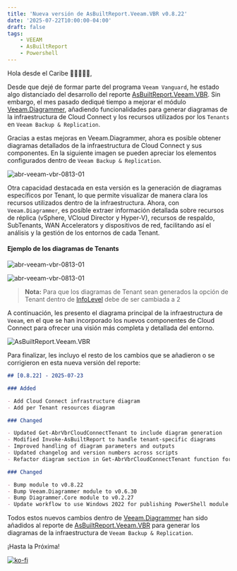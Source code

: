 ```yaml
---
title: 'Nueva versión de AsBuiltReport.Veeam.VBR v0.8.22'
date: '2025-07-22T10:00:00-04:00'
draft: false
tags:
    - VEEAM
    - AsBuiltReport
    - Powershell
---
```


Hola desde el Caribe 🥥🌴🌺🌅🌊,

Desde que dejé de formar parte del programa `Veeam Vanguard`, he estado algo distanciado del desarrollo del reporte [AsBuiltReport.Veeam.VBR](https://github.com/AsBuiltReport/AsBuiltReport.Veeam.VBR). Sin embargo, el mes pasado dediqué tiempo a mejorar el módulo [Veeam.Diagrammer](https://github.com/rebelinux/Veeam.Diagrammer), añadiendo funcionalidades para generar diagramas de la infraestructura de Cloud Connect y los recursos utilizados por los `Tenants` en `Veeam Backup & Replication`.

Gracias a estas mejoras en Veeam.Diagrammer, ahora es posible obtener diagramas detallados de la infraestructura de Cloud Connect y sus componentes. En la siguiente imagen se pueden apreciar los elementos configurados dentro de `Veeam Backup & Replication`.

![abr-veeam-vbr-0813-01](/img/2025/abr-veeam-vbr-0_8_22/CloudConnectInfra.webp)

Otra capacidad destacada en esta versión es la generación de diagramas específicos por Tenant, lo que permite visualizar de manera clara los recursos utilizados dentro de la infraestructura. Ahora, con `Veeam.Diagrammer`, es posible extraer información detallada sobre recursos de réplica (vSphere, VCloud Director y Hyper-V), recursos de respaldo, SubTenants, WAN Accelerators y dispositivos de red, facilitando así el análisis y la gestión de los entornos de cada Tenant.

#### Ejemplo de los diagramas de Tenants

![abr-veeam-vbr-0813-01](/img/2025/abr-veeam-vbr-0_8_22/CloudConnect-Tenant2.webp)

![abr-veeam-vbr-0813-01](/img/2025/abr-veeam-vbr-0_8_22/CloudConnect-Tenant3.webp)

> **Nota:** Para que los diagramas de Tenant sean generados la opción de Tenant dentro de [InfoLevel](https://github.com/AsBuiltReport/AsBuiltReport.Veeam.VBR?tab=readme-ov-file#infolevel) debe de ser cambiada a 2

A continuación, les presento el diagrama principal de la infraestructura de `Veeam`, en el que se han incorporado los nuevos componentes de Cloud Connect para ofrecer una visión más completa y detallada del entorno.

![AsBuiltReport.Veeam.VBR](/img/2025/abr-veeam-vbr-0_8_22/AsBuiltReport.Veeam.VBR.webp)

Para finalizar, les incluyo el resto de los cambios que se añadieron o se corrigieron en esta nueva versión del reporte:

```markdown
## [0.8.22] - 2025-07-23

### Added

- Add Cloud Connect infrastructure diagram
- Add per Tenant resources diagram

### Changed

- Updated Get-AbrVbrCloudConnectTenant to include diagram generation
- Modified Invoke-AsBuiltReport to handle tenant-specific diagrams
- Improved handling of diagram parameters and outputs
- Updated changelog and version numbers across scripts
- Refactor diagram section in Get-AbrVbrCloudConnectTenant function for improved error handling and clarity

### Changed

- Bump module to v0.8.22
- Bump Veeam.Diagrammer module to v0.6.30
- Bump Diagrammer.Core module to v0.2.27
- Update workflow to use Windows 2022 for publishing PowerShell module
```

Todos estos nuevos cambios dentro de [Veeam.Diagrammer](https://github.com/rebelinux/Veeam.Diagrammer) han sido añadidos al reporte de [AsBuiltReport.Veeam.VBR](https://github.com/AsBuiltReport/AsBuiltReport.Veeam.VBR) para generar los diagramas de la infraestructura de `Veeam Backup & Replication`.

¡Hasta la Próxima!

[![ko-fi](https://ko-fi.com/img/githubbutton_sm.svg)](https://ko-fi.com/F1F8DEV80)
